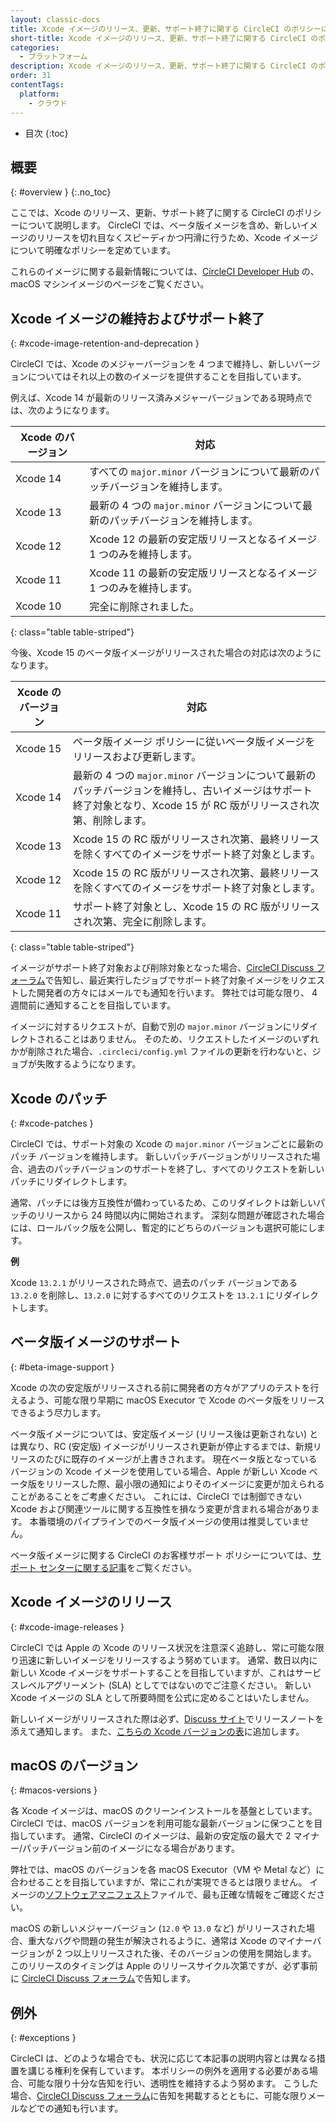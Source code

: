 ```yaml
---
layout: classic-docs
title: Xcode イメージのリリース、更新、サポート終了に関する CircleCI のポリシーについて
short-title: Xcode イメージのリリース、更新、サポート終了に関する CircleCI のポリシーについて
categories:
  - プラットフォーム
description: Xcode イメージのリリース、更新、サポート終了に関する CircleCI のポリシーについて
order: 31
contentTags:
  platform:
    - クラウド
---
```


* 目次
{:toc}

## 概要
{: #overview }
{:.no_toc}

ここでは、Xcode のリリース、更新、サポート終了に関する CircleCI のポリシーについて説明します。 CircleCI では、ベータ版イメージを含め、新しいイメージのリリースを切れ目なくスピーディかつ円滑に行うため、Xcode イメージについて明確なポリシーを定めています。

これらのイメージに関する最新情報については、[CircleCI Developer Hub](https://circleci.com/developer/machine/image/macos) の、macOS マシンイメージのページをご覧ください。

## Xcode イメージの維持およびサポート終了
{: #xcode-image-retention-and-deprecation }

CircleCI では、Xcode のメジャーバージョンを 4 つまで維持し、新しいバージョンについてはそれ以上の数のイメージを提供することを目指しています。

例えば、Xcode 14 が最新のリリース済みメジャーバージョンである現時点では、次のようになります。

| Xcode のバージョン | 対応                                                 |
| ------------ | -------------------------------------------------- |
| Xcode 14     | すべての `major.minor` バージョンについて最新のパッチバージョンを維持します。     |
| Xcode 13     | 最新の 4 つの `major.minor` バージョンについて最新のパッチバージョンを維持します。 |
| Xcode 12     | Xcode 12 の最新の安定版リリースとなるイメージ 1 つのみを維持します。           |
| Xcode 11     | Xcode 11 の最新の安定版リリースとなるイメージ 1 つのみを維持します。           |
| Xcode 10     | 完全に削除されました。                                        |
{: class="table table-striped"}

今後、Xcode 15 のベータ版イメージがリリースされた場合の対応は次のようになります。

| Xcode のバージョン | 対応                                                                                                 |
| ------------ | -------------------------------------------------------------------------------------------------- |
| Xcode 15     | ベータ版イメージ ポリシーに従いベータ版イメージをリリースおよび更新します。                                                             |
| Xcode 14     | 最新の 4 つの `major.minor` バージョンについて最新のパッチバージョンを維持し、古いイメージはサポート終了対象となり、Xcode 15 が RC 版がリリースされ次第、削除します。 |
| Xcode 13     | Xcode 15 の RC 版がリリースされ次第、最終リリースを除くすべてのイメージをサポート終了対象とします。                                           |
| Xcode 12     | Xcode 15 の RC 版がリリースされ次第、最終リリースを除くすべてのイメージをサポート終了対象とします。                                           |
| Xcode 11     | サポート終了対象とし、Xcode 15 の RC 版がリリースされ次第、完全に削除します。                                                      |
{: class="table table-striped"}

イメージがサポート終了対象および削除対象となった場合、[CircleCI Discuss フォーラム](https://discuss.circleci.com/c/announcements/39)で告知し、最近実行したジョブでサポート終了対象イメージをリクエストした開発者の方々にはメールでも通知を行います。 弊社では可能な限り、 4 週間前に通知することを目指しています。

イメージに対するリクエストが、自動で別の `major.minor` バージョンにリダイレクトされることはありません。 そのため、リクエストしたイメージのいずれかが削除された場合、`.circleci/config.yml` ファイルの更新を行わないと、ジョブが失敗するようになります。

## Xcode のパッチ
{: #xcode-patches }

CircleCI では、サポート対象の Xcode の `major.minor` バージョンごとに最新のパッチ バージョンを維持します。 新しいパッチバージョンがリリースされた場合、過去のパッチバージョンのサポートを終了し、すべてのリクエストを新しいパッチにリダイレクトします。

通常、パッチには後方互換性が備わっているため、このリダイレクトは新しいパッチのリリースから 24 時間以内に開始されます。 深刻な問題が確認された場合には、ロールバック版を公開し、暫定的にどちらのバージョンも選択可能にします。

**例**

Xcode `13.2.1` がリリースされた時点で、過去のパッチ バージョンである `13.2.0` を削除し、`13.2.0` に対するすべてのリクエストを `13.2.1` にリダイレクトします。

## ベータ版イメージのサポート
{: #beta-image-support }

Xcode の次の安定版がリリースされる前に開発者の方々がアプリのテストを行えるよう、可能な限り早期に macOS Executor で Xcode のベータ版をリリースできるよう尽力します。

ベータ版イメージについては、安定版イメージ (リリース後は更新されない) とは異なり、RC (安定版) イメージがリリースされ更新が停止するまでは、新規リリースのたびに既存のイメージが上書きされます。 現在ベータ版となっているバージョンの Xcode イメージを使用している場合、Apple が新しい Xcode ベータ版をリリースした際、最小限の通知によりそのイメージに変更が加えられることがあることをご考慮ください。 これには、CircleCI では制御できない Xcode および関連ツールに関する互換性を損なう変更が含まれる場合があります。 本番環境のパイプラインでのベータ版イメージの使用は推奨していません。

ベータ版イメージに関する CircleCI のお客様サポート ポリシーについては、[サポート センターに関する記事](https://support.circleci.com/hc/ja-jp/articles/360046930351-What-is-CircleCI-s-Xcode-Beta-Image-Support-Policy-)をご覧ください。

## Xcode イメージのリリース
{: #xcode-image-releases }

CircleCI では Apple の Xcode のリリース状況を注意深く追跡し、常に可能な限り迅速に新しいイメージをリリースするよう努めています。 通常、数日以内に新しい Xcode イメージをサポートすることを目指していますが、これはサービスレベルアグリーメント (SLA) としてではないのでご注意ください。 新しい Xcode イメージの SLA として所要時間を公式に定めることはいたしません。

新しいイメージがリリースされた際は必ず、[Discuss サイト](https://discuss.circleci.com/c/announcements/39)でリリースノートを添えて通知します。 また、[こちらの Xcode バージョンの表]({{site.baseurl}}/ja/using-macos/#supported-xcode-versions)に追加します。

## macOS のバージョン
{: #macos-versions }

各 Xcode イメージは、macOS のクリーンインストールを基盤としています。 CircleCI では、macOS バージョンを利用可能な最新バージョンに保つことを目指しています。 通常、CircleCI のイメージは、最新の安定版の最大で 2 マイナー/パッチバージョン前のイメージになる場合があります。

弊社では、macOS のバージョンを各 macOS Executor（VM や Metal など）に合わせることを目指していますが、常にこれが実現できるとは限りません。 イメージの[ソフトウェアマニフェスト]({{site.baseurl}}/ja/testing-ios/#supported-xcode-versions)ファイルで、最も正確な情報をご確認ください。

macOS の新しいメジャーバージョン (`12.0` や `13.0` など) がリリースされた場合、重大なバグや問題の発生が解決されるように、通常は Xcode のマイナーバージョンが 2 つ以上リリースされた後、そのバージョンの使用を開始します。 このリリースのタイミングは Apple のリリースサイクル次第ですが、必ず事前に [CircleCI Discuss フォーラム](https://discuss.circleci.com/c/announcements/39)で告知します。

## 例外
{: #exceptions }

CircleCI は、どのような場合でも、状況に応じて本記事の説明内容とは異なる措置を講じる権利を保有しています。 本ポリシーの例外を適用する必要がある場合、可能な限り十分な告知を行い、透明性を維持するよう努めます。 こうした場合、[CircleCI Discuss フォーラム](https://discuss.circleci.com/c/announcements/39)に告知を掲載するとともに、可能な限りメールなどでの通知も行います。
